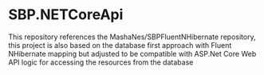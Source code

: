 # SBP.NETCoreApi
This repository references the MashaNes/SBPFluentNHibernate repository, this project is also based on the database first approach with Fluent NHibernate mapping but adjusted to be compatible with ASP.Net Core Web API logic for accessing the resources from the database
